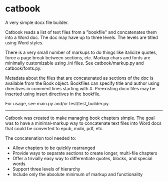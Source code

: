 # catbook

A very simple docx file builder.

Catbook reads a list of text files from a "bookfile" and concatenates them into a Word doc. The doc may have up to three levels. The levels are titled using Word styles.

There is a very small number of markups to do things like italicize quotes, force a page break between sections, etc. Markup chars and fonts are minimally customizable using .ini files. See catbook/markup.py and catbook/fonts.py.

Metadata about the files that are concatenated as sections of the doc is available from the Book object. Bookfiles can specify title and author using directives in comment lines starting with #. Preexisting docx files may be inserted using insert directives in the bookfile.

For usage, see main.py and/or test/test_builder.py.

___

Catbook was created to make managing book chapters simple. The goal was to have a minimal-markup way to concatenate text files into Word docs that could be converted to epub, mobi, pdf, etc.

The concatenation tool needed to:
* Allow chapters to be quickly rearranged
* Provide ways to separate sections to create longer, multi-file chapters
* Offer a trivially easy way to differentiate quotes, blocks, and special words
* Support three levels of hierarchy
* Include only the absolute minimum of markup and functionality





